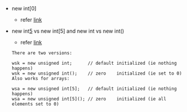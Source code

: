 * new int[0]
  * refer [link](https://stackoverflow.com/questions/1087042/c-new-int0-will-it-allocate-memory)
  
* new int[5]() vs new int[5] and new int vs new int()
  * refer [link](https://stackoverflow.com/questions/7546620/operator-new-initializes-memory-to-zero)
  ```
  There are two versions:

  wsk = new unsigned int;      // default initialized (ie nothing happens)
  wsk = new unsigned int();    // zero    initialized (ie set to 0)
  Also works for arrays:

  wsa = new unsigned int[5];   // default initialized (ie nothing happens)
  wsa = new unsigned int[5](); // zero    initialized (ie all elements set to 0)
  ```
